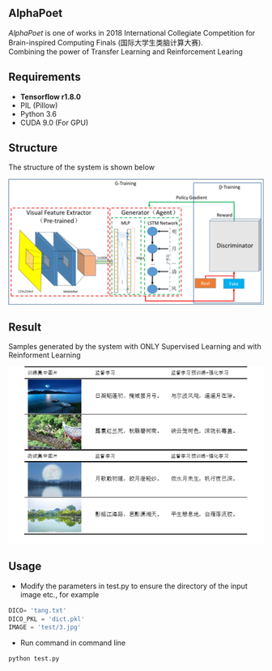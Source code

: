 ## AlphaPoet
*AlphaPoet* is one of works in 2018 International Collegiate Competition for Brain-inspired Computing Finals (国际大学生类脑计算大赛).    
Combining the power of Transfer Learning and Reinforcement Learing

## Requirements
* **Tensorflow r1.8.0**
* PIL (Pillow)
* Python 3.6
* CUDA 9.0 (For GPU)

## Structure
The structure of the system is shown below 

![structure](https://github.com/GeneZC/AlphaPoet/raw/master/img/structure.png)

## Result
Samples generated by the system with ONLY Supervised Learning and with Reinforment Learning 

![result](https://github.com/GeneZC/AlphaPoet/raw/master/img/result.png)

## Usage
- Modify the parameters in test.py to ensure the directory of the input image etc., for example
```python
DICO= 'tang.txt'
DICO_PKL = 'dict.pkl'
IMAGE = 'test/3.jpg'
```
- Run command in command line
```bash
python test.py
```
